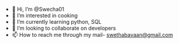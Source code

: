 - 👋 Hi, I’m @Swecha01
- 👀 I’m interested in cooking 
- 🌱 I’m currently learning python, SQL
- 💞️ I’m looking to collaborate on developers
- 📫 How to reach me through my mail- swethabavaan@gmail.com


<!---
Swecha01/Swecha01 is a ✨ special ✨ repository because its `README.md` (this file) appears on your GitHub profile.
You can click the Preview link to take a look at your changes.
--->
